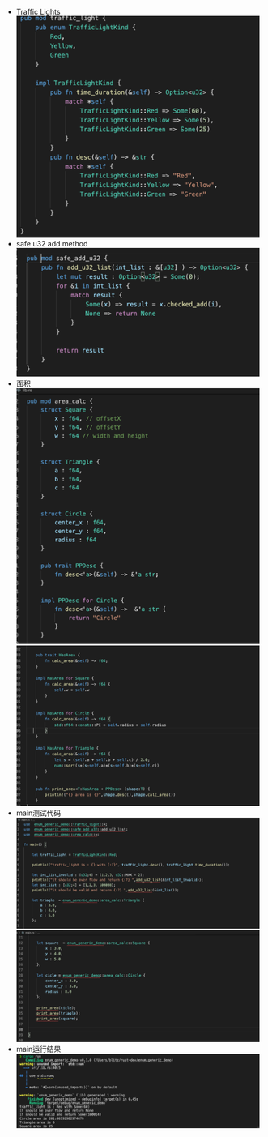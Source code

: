 * Traffic Lights 
![1.png](./1.png)
* safe u32 add method
![2.png](./2.png)
* 面积
![3.png](./3.png)
![4.png](./4.png)
* main测试代码
![6.png](./6.png)
![7.png](./7.png)
* main运行结果
![5.png](./5.png)
